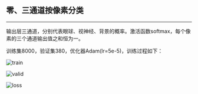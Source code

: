 ## 零、三通道按像素分类

------

输出层三通道，分别代表眼球、视神经、背景的概率。激活函数softmax，每个像素的三个通道输出值之和恒为一。

训练集8000，验证集380，优化器Adam(lr=5e-5)，训练过程如下：

![train](<https://raw.githubusercontent.com/taotie144/ImgStore/master/temp5/1.png>)

![valid](<https://raw.githubusercontent.com/taotie144/ImgStore/master/temp5/2.png>)

![loss](<https://raw.githubusercontent.com/taotie144/ImgStore/master/temp5/3.png>)


